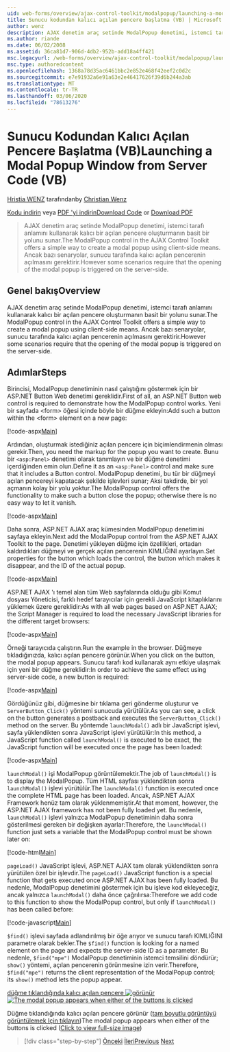 ```yaml
---
uid: web-forms/overview/ajax-control-toolkit/modalpopup/launching-a-modal-popup-window-from-server-code-vb
title: Sunucu kodundan kalıcı açılan pencere başlatma (VB) | Microsoft Docs
author: wenz
description: AJAX denetim araç setinde ModalPopup denetimi, istemci tarafı anlamını kullanarak kalıcı bir açılan pencere oluşturmanın basit bir yolunu sunar. Ancak bazı senaryolar bu t... gerektirir.
ms.author: riande
ms.date: 06/02/2008
ms.assetid: 36ca81d7-906d-4db2-952b-add18a4ff421
msc.legacyurl: /web-forms/overview/ajax-control-toolkit/modalpopup/launching-a-modal-popup-window-from-server-code-vb
msc.type: authoredcontent
ms.openlocfilehash: 1368a78d35ac6461bbc2e852e468f42eef2c0d2c
ms.sourcegitcommit: e7e91932a6e91a63e2e46417626f39d6b244a3ab
ms.translationtype: MT
ms.contentlocale: tr-TR
ms.lasthandoff: 03/06/2020
ms.locfileid: "78613276"
---
```

# <a name="launching-a-modal-popup-window-from-server-code-vb"></a><span data-ttu-id="fef8e-104">Sunucu Kodundan Kalıcı Açılan Pencere Başlatma (VB)</span><span class="sxs-lookup"><span data-stu-id="fef8e-104">Launching a Modal Popup Window from Server Code (VB)</span></span>

<span data-ttu-id="fef8e-105">[Hristia WENZ](https://github.com/wenz) tarafından</span><span class="sxs-lookup"><span data-stu-id="fef8e-105">by [Christian Wenz](https://github.com/wenz)</span></span>

<span data-ttu-id="fef8e-106">[Kodu indirin](https://download.microsoft.com/download/2/4/0/24052038-f942-4336-905b-b60ae56f0dd5/ModalPopup1.vb.zip) veya [PDF 'yi indirin](https://download.microsoft.com/download/b/6/a/b6ae89ee-df69-4c87-9bfb-ad1eb2b23373/modalpopup1VB.pdf)</span><span class="sxs-lookup"><span data-stu-id="fef8e-106">[Download Code](https://download.microsoft.com/download/2/4/0/24052038-f942-4336-905b-b60ae56f0dd5/ModalPopup1.vb.zip) or [Download PDF](https://download.microsoft.com/download/b/6/a/b6ae89ee-df69-4c87-9bfb-ad1eb2b23373/modalpopup1VB.pdf)</span></span>

> <span data-ttu-id="fef8e-107">AJAX denetim araç setinde ModalPopup denetimi, istemci tarafı anlamını kullanarak kalıcı bir açılan pencere oluşturmanın basit bir yolunu sunar.</span><span class="sxs-lookup"><span data-stu-id="fef8e-107">The ModalPopup control in the AJAX Control Toolkit offers a simple way to create a modal popup using client-side means.</span></span> <span data-ttu-id="fef8e-108">Ancak bazı senaryolar, sunucu tarafında kalıcı açılan pencerenin açılmasını gerektirir.</span><span class="sxs-lookup"><span data-stu-id="fef8e-108">However some scenarios require that the opening of the modal popup is triggered on the server-side.</span></span>

## <a name="overview"></a><span data-ttu-id="fef8e-109">Genel bakış</span><span class="sxs-lookup"><span data-stu-id="fef8e-109">Overview</span></span>

<span data-ttu-id="fef8e-110">AJAX denetim araç setinde ModalPopup denetimi, istemci tarafı anlamını kullanarak kalıcı bir açılan pencere oluşturmanın basit bir yolunu sunar.</span><span class="sxs-lookup"><span data-stu-id="fef8e-110">The ModalPopup control in the AJAX Control Toolkit offers a simple way to create a modal popup using client-side means.</span></span> <span data-ttu-id="fef8e-111">Ancak bazı senaryolar, sunucu tarafında kalıcı açılan pencerenin açılmasını gerektirir.</span><span class="sxs-lookup"><span data-stu-id="fef8e-111">However some scenarios require that the opening of the modal popup is triggered on the server-side.</span></span>

## <a name="steps"></a><span data-ttu-id="fef8e-112">Adımlar</span><span class="sxs-lookup"><span data-stu-id="fef8e-112">Steps</span></span>

<span data-ttu-id="fef8e-113">Birincisi, ModalPopup denetiminin nasıl çalıştığını göstermek için bir ASP.NET Button Web denetimi gereklidir.</span><span class="sxs-lookup"><span data-stu-id="fef8e-113">First of all, an ASP.NET Button web control is required to demonstrate how the ModalPopup control works.</span></span> <span data-ttu-id="fef8e-114">Yeni bir sayfada &lt;form&gt; öğesi içinde böyle bir düğme ekleyin:</span><span class="sxs-lookup"><span data-stu-id="fef8e-114">Add such a button within the &lt;form&gt; element on a new page:</span></span>

[!code-aspx[Main](launching-a-modal-popup-window-from-server-code-vb/samples/sample1.aspx)]

<span data-ttu-id="fef8e-115">Ardından, oluşturmak istediğiniz açılan pencere için biçimlendirmenin olması gerekir.</span><span class="sxs-lookup"><span data-stu-id="fef8e-115">Then, you need the markup for the popup you want to create.</span></span> <span data-ttu-id="fef8e-116">Bunu bir `<asp:Panel>` denetimi olarak tanımlayın ve bir düğme denetimi içerdiğinden emin olun.</span><span class="sxs-lookup"><span data-stu-id="fef8e-116">Define it as an `<asp:Panel>` control and make sure that it includes a Button control.</span></span> <span data-ttu-id="fef8e-117">ModalPopup denetimi, bu tür bir düğmeyi açılan pencereyi kapatacak şekilde işlevleri sunar; Aksi takdirde, bir yol açmanın kolay bir yolu yoktur.</span><span class="sxs-lookup"><span data-stu-id="fef8e-117">The ModalPopup control offers the functionality to make such a button close the popup; otherwise there is no easy way to let it vanish.</span></span>

[!code-aspx[Main](launching-a-modal-popup-window-from-server-code-vb/samples/sample2.aspx)]

<span data-ttu-id="fef8e-118">Daha sonra, ASP.NET AJAX araç kümesinden ModalPopup denetimini sayfaya ekleyin.</span><span class="sxs-lookup"><span data-stu-id="fef8e-118">Next add the ModalPopup control from the ASP.NET AJAX Toolkit to the page.</span></span> <span data-ttu-id="fef8e-119">Denetimi yükleyen düğme için özellikleri, ortadan kaldırdıkları düğmeyi ve gerçek açılan pencerenin KIMLIĞINI ayarlayın.</span><span class="sxs-lookup"><span data-stu-id="fef8e-119">Set properties for the button which loads the control, the button which makes it disappear, and the ID of the actual popup.</span></span>

[!code-aspx[Main](launching-a-modal-popup-window-from-server-code-vb/samples/sample3.aspx)]

<span data-ttu-id="fef8e-120">ASP.NET AJAX 'ı temel alan tüm Web sayfalarında olduğu gibi Komut dosyası Yöneticisi, farklı hedef tarayıcılar için gerekli JavaScript kitaplıklarını yüklemek üzere gereklidir:</span><span class="sxs-lookup"><span data-stu-id="fef8e-120">As with all web pages based on ASP.NET AJAX; the Script Manager is required to load the necessary JavaScript libraries for the different target browsers:</span></span>

[!code-aspx[Main](launching-a-modal-popup-window-from-server-code-vb/samples/sample4.aspx)]

<span data-ttu-id="fef8e-121">Örneği tarayıcıda çalıştırın.</span><span class="sxs-lookup"><span data-stu-id="fef8e-121">Run the example in the browser.</span></span> <span data-ttu-id="fef8e-122">Düğmeye tıkladığınızda, kalıcı açılan pencere görünür.</span><span class="sxs-lookup"><span data-stu-id="fef8e-122">When you click on the button, the modal popup appears.</span></span> <span data-ttu-id="fef8e-123">Sunucu tarafı kod kullanarak aynı etkiye ulaşmak için yeni bir düğme gereklidir:</span><span class="sxs-lookup"><span data-stu-id="fef8e-123">In order to achieve the same effect using server-side code, a new button is required:</span></span>

[!code-aspx[Main](launching-a-modal-popup-window-from-server-code-vb/samples/sample5.aspx)]

<span data-ttu-id="fef8e-124">Gördüğünüz gibi, düğmesine bir tıklama geri gönderme oluşturur ve `ServerButton_Click()` yöntemi sunucuda yürütülür.</span><span class="sxs-lookup"><span data-stu-id="fef8e-124">As you can see, a click on the button generates a postback and executes the `ServerButton_Click()` method on the server.</span></span> <span data-ttu-id="fef8e-125">Bu yöntemde `launchModal()` adlı bir JavaScript işlevi, sayfa yüklendikten sonra JavaScript işlevi yürütülür:</span><span class="sxs-lookup"><span data-stu-id="fef8e-125">In this method, a JavaScript function called `launchModal()` is executed to be exact, the JavaScript function will be executed once the page has been loaded:</span></span>

[!code-aspx[Main](launching-a-modal-popup-window-from-server-code-vb/samples/sample6.aspx)]

<span data-ttu-id="fef8e-126">`launchModal()` işi ModalPopup görüntülemektir.</span><span class="sxs-lookup"><span data-stu-id="fef8e-126">The job of `launchModal()` is to display the ModalPopup.</span></span> <span data-ttu-id="fef8e-127">Tüm HTML sayfası yüklendikten sonra `launchModal()` işlevi yürütülür.</span><span class="sxs-lookup"><span data-stu-id="fef8e-127">The `launchModal()` function is executed once the complete HTML page has been loaded.</span></span> <span data-ttu-id="fef8e-128">Ancak, ASP.NET AJAX Framework henüz tam olarak yüklenmemiştir.</span><span class="sxs-lookup"><span data-stu-id="fef8e-128">At that moment, however, the ASP.NET AJAX framework has not been fully loaded yet.</span></span> <span data-ttu-id="fef8e-129">Bu nedenle, `launchModal()` işlevi yalnızca ModalPopup denetiminin daha sonra gösterilmesi gereken bir değişken ayarlar:</span><span class="sxs-lookup"><span data-stu-id="fef8e-129">Therefore, the `launchModal()` function just sets a variable that the ModalPopup control must be shown later on:</span></span>

[!code-html[Main](launching-a-modal-popup-window-from-server-code-vb/samples/sample7.html)]

<span data-ttu-id="fef8e-130">`pageLoad()` JavaScript işlevi, ASP.NET AJAX tam olarak yüklendikten sonra yürütülen özel bir işlevdir.</span><span class="sxs-lookup"><span data-stu-id="fef8e-130">The `pageLoad()` JavaScript function is a special function that gets executed once ASP.NET AJAX has been fully loaded.</span></span> <span data-ttu-id="fef8e-131">Bu nedenle, ModalPopup denetimini göstermek için bu işleve kod ekleyeceğiz, ancak yalnızca `launchModal()` daha önce çağrılırsa:</span><span class="sxs-lookup"><span data-stu-id="fef8e-131">Therefore we add code to this function to show the ModalPopup control, but only if `launchModal()` has been called before:</span></span>

[!code-javascript[Main](launching-a-modal-popup-window-from-server-code-vb/samples/sample8.js)]

<span data-ttu-id="fef8e-132">`$find()` işlevi sayfada adlandırılmış bir öğe arıyor ve sunucu tarafı KIMLIĞINI parametre olarak bekler.</span><span class="sxs-lookup"><span data-stu-id="fef8e-132">The `$find()` function is looking for a named element on the page and expects the server-side ID as a parameter.</span></span> <span data-ttu-id="fef8e-133">Bu nedenle, `$find("mpe")` ModalPopup denetiminin istemci temsilini döndürür; `show()` yöntemi, açılan pencerenin görünmesine izin verir.</span><span class="sxs-lookup"><span data-stu-id="fef8e-133">Therefore, `$find("mpe")` returns the client representation of the ModalPopup control; its `show()` method lets the popup appear.</span></span>

<span data-ttu-id="fef8e-134">[düğme tıklandığında kalıcı açılan pencere ![görünür](launching-a-modal-popup-window-from-server-code-vb/_static/image2.png)](launching-a-modal-popup-window-from-server-code-vb/_static/image1.png)</span><span class="sxs-lookup"><span data-stu-id="fef8e-134">[![The modal popup appears when either of the buttons is clicked](launching-a-modal-popup-window-from-server-code-vb/_static/image2.png)](launching-a-modal-popup-window-from-server-code-vb/_static/image1.png)</span></span>

<span data-ttu-id="fef8e-135">Düğme tıklandığında kalıcı açılan pencere görünür ([tam boyutlu görüntüyü görüntülemek Için tıklayın](launching-a-modal-popup-window-from-server-code-vb/_static/image3.png))</span><span class="sxs-lookup"><span data-stu-id="fef8e-135">The modal popup appears when either of the buttons is clicked ([Click to view full-size image](launching-a-modal-popup-window-from-server-code-vb/_static/image3.png))</span></span>

> [!div class="step-by-step"]
> <span data-ttu-id="fef8e-136">[Önceki](positioning-a-modalpopup-cs.md)
> [İleri](using-modalpopup-with-a-repeater-control-vb.md)</span><span class="sxs-lookup"><span data-stu-id="fef8e-136">[Previous](positioning-a-modalpopup-cs.md)
[Next](using-modalpopup-with-a-repeater-control-vb.md)</span></span>
